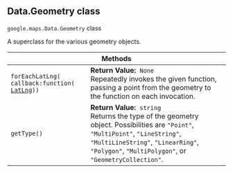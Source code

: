 <h2 id="Data.Geometry"> Data.Geometry class </h2><p>
<code><span itemprop="path">google.maps</span>.<span itemprop="name">Data.Geometry</span></code>
class
</p><p>A superclass for the various geometry objects.</p><div class="devsite-table-wrapper"><table class="methods responsive" summary="class Data.Geometry - Methods">
<thead>
<tr><th colspan="2">Methods</th>
</tr></thead>
<tbody>
<tr>
<td><code><span>forEachLatLng(<wbr>callback:function(<wbr></span><a href="https://github.com/amenadiel/google-maps-documentation/blob/master/docs/LatLng.md"><span>LatLng</span></a><span>))</span></code></td>
<td><div><strong>Return Value:</strong>&nbsp; <code>None</code></div>
<div class="desc">Repeatedly invokes the given function, passing a point from the geometry to the function on each invocation.</div></td>
</tr>
<tr>
<td><code><span>getType()</span></code></td>
<td><div><strong>Return Value:</strong>&nbsp; <code>string</code></div>
<div class="desc">Returns the type of the geometry object. Possibilities are <code>"Point"</code>, <code>"MultiPoint"</code>, <code>"LineString"</code>, <code>"MultiLineString"</code>, <code>"LinearRing"</code>, <code>"Polygon"</code>, <code>"MultiPolygon"</code>, or <code>"GeometryCollection"</code>.</div></td>
</tr>
</tbody>
</table></div>
